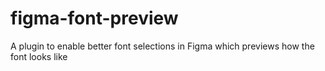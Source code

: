 # figma-font-preview
A plugin to enable better font selections in Figma which previews how the font looks like
